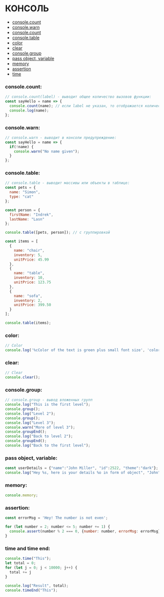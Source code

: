 # КОНСОЛЬ #

+ [console.count](#consoleCount)
+ [console.warn](#consoleWarn)
+ [console.count](#consoleCount)
+ [console.table](#consoleTable)
+ [color](#color)
+ [clear](#clear)
+ [console.group](#consoleGroup)
+ [pass object, variable](#passObjectVariable)
+ [memory](#memory)
+ [assertion](#assertion)
+ [time](#time)

### <a name="consoleCount"></a> console.count:

```js
// console.count(label) - выводит общее количество вызовов функции:
const sayHello = name => {
  console.count(name); // eсли label не указан, то отображается количество вызовов с параметром по умолчанию.
  console.log(name);
};
```

### <a name="consoleWarn"></a> console.warn:

```js
// console.warn - выводит в консоли предупреждение:
const sayHello = name => {
  if(!name) {
    console.warn("No name given");
  }
};
```

### <a name="consoleTable"></a> console.table:

```js
// console.table - выводит массивы или объекты в таблице:
const pets = {
  name: "Simon",
  type: "cat"
};

const person = {
  firstName: "Indrek",
  lastName: "Lasn"
};

console.table([pets, person]); // с группировкой

const items = [
  {
    name: "chair",
    inventory: 5,
    unitPrice: 45.99
  },
  {
    name: "table",
    inventory: 10,
    unitPrice: 123.75
  },
  {
    name: "sofa",
    inventory: 2,
    unitPrice: 399.50
  }
];

console.table(items);
```

### <a name="color"></a> color:

```js
// Color
console.log('%cColor of the text is green plus small font size', 'color: green; font-size: x-small');
```

### <a name="clear"></a> clear:

```js
// Clear
console.clear();
```

### <a name="consoleGroup"></a> console.group:

```js
// console.group - вывод вложенных групп
console.log("This is the first level");
console.group();
console.log("Level 2");
console.group();
console.log("Level 3");
console.warn("More of level 3");
console.groupEnd();
console.log("Back to level 2");
console.groupEnd();
console.log("Back to the first level");
```

### <a name="passObjectVariable"></a> pass object, variable:

```js
const userDetails = {"name":"John Miller", "id":2522, "theme":"dark"};
console.log("Hey %s, here is your details %o in form of object", "John", userDetails);
```

### <a name="memory"></a> memory:

```js
console.memory;
```

### <a name="assertion"></a> assertion:

```js
const errorMsg = 'Hey! The number is not even';

for (let number = 2; number <= 5; number += 1) {
  console.assert(number % 2 === 0, {number: number, errorMsg: errorMsg});
}
```

### <a name="time"></a> time and time end:

```js
console.time("This");
let total = 0;
for (let j = 0; j < 10000; j++) {
  total += j
}

console.log("Result", total);
console.timeEnd("This");
```
